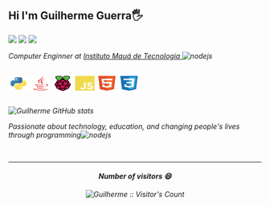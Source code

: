 ## Hi I'm Guilherme Guerra🖐️ 



 <a href = "mailto:contatoGuiballerini@gmail.com"><img src="https://img.shields.io/badge/Gmail-D14836?style=for-the-badge&logo=gmail&logoColor=white" target="_blank"></a>
 <a href = "https://www.linkedin.com/in/guerra-guilherme"><img src="https://img.shields.io/badge/LinkedIn-0077B5?style=for-the-badge&logo=linkedin&logoColor=white" target="_blank"></a>
<a href ="https://github.com/GuilhermeVoyna"><img src = "https://img.shields.io/github/followers/microsoft?label=follow" target ="_blank"></a>

<em>Computer Enginner at <a href="https://maua.br/"> Instituto Mauá de Tecnologia </a>
<img alt="nodejs" src="https://media.giphy.com/media/VgCDAzcKvsR6OM0uWg/giphy.gif" style="width:4em; height:4em;">
 
<div style="display: inline_block"><br>
    <img align="center" alt="Gui-Python" height="30" width="40" src="https://raw.githubusercontent.com/devicons/devicon/master/icons/python/python-original.svg">
    <img align="center" alt="Gui-Java" height="30" width="40" src="https://raw.githubusercontent.com/devicons/devicon/master/icons/java/java-plain.svg">
  <img align="center" alt="Gui-Raspberry" height="30" width="40" src="https://raw.githubusercontent.com/devicons/devicon/master/icons/raspberrypi/raspberrypi-original.svg">
    <img align="center" alt="Gui-Js" height="30" width="40" src="https://raw.githubusercontent.com/devicons/devicon/master/icons/javascript/javascript-plain.svg">
  <img align="center" alt="Gui-HTML" height="30" width="40" src="https://raw.githubusercontent.com/devicons/devicon/master/icons/html5/html5-original.svg">
  <img align="center" alt="Gui-CSS" height="30" width="40" src="https://raw.githubusercontent.com/devicons/devicon/master/icons/css3/css3-original.svg"></div>
<br/>

![Guilherme GitHub stats](https://github-readme-stats.vercel.app/api?username=GuilhermeVoyna&show_icons=true&theme=dracula&count_private=true)<div><p>

Passionate about technology, education, and changing people's lives through programming<img alt="nodejs" src="https://custom-doodle.com/wp-content/uploads/doodle/bongo-cat-pixel/bongo-cat-pixel-doodle.gif" style="width:50px;">
</div>
<br>
<hr>

<h4 align="center">Number of visitors 😄</h4>

<p align="center"><img src="https://profile-counter.glitch.me/{GuilhermeVoyna}/count.svg" alt="Guilherme :: Visitor's Count" /></p>
